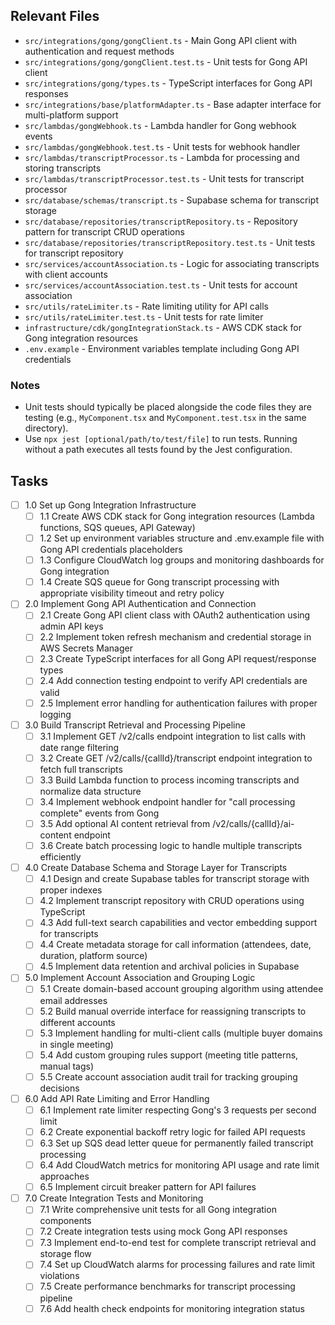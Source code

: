 ## Relevant Files

- `src/integrations/gong/gongClient.ts` - Main Gong API client with authentication and request methods
- `src/integrations/gong/gongClient.test.ts` - Unit tests for Gong API client
- `src/integrations/gong/types.ts` - TypeScript interfaces for Gong API responses
- `src/integrations/base/platformAdapter.ts` - Base adapter interface for multi-platform support
- `src/lambdas/gongWebhook.ts` - Lambda handler for Gong webhook events
- `src/lambdas/gongWebhook.test.ts` - Unit tests for webhook handler
- `src/lambdas/transcriptProcessor.ts` - Lambda for processing and storing transcripts
- `src/lambdas/transcriptProcessor.test.ts` - Unit tests for transcript processor
- `src/database/schemas/transcript.ts` - Supabase schema for transcript storage
- `src/database/repositories/transcriptRepository.ts` - Repository pattern for transcript CRUD operations
- `src/database/repositories/transcriptRepository.test.ts` - Unit tests for transcript repository
- `src/services/accountAssociation.ts` - Logic for associating transcripts with client accounts
- `src/services/accountAssociation.test.ts` - Unit tests for account association
- `src/utils/rateLimiter.ts` - Rate limiting utility for API calls
- `src/utils/rateLimiter.test.ts` - Unit tests for rate limiter
- `infrastructure/cdk/gongIntegrationStack.ts` - AWS CDK stack for Gong integration resources
- `.env.example` - Environment variables template including Gong API credentials

### Notes

- Unit tests should typically be placed alongside the code files they are testing (e.g., `MyComponent.tsx` and `MyComponent.test.tsx` in the same directory).
- Use `npx jest [optional/path/to/test/file]` to run tests. Running without a path executes all tests found by the Jest configuration.

## Tasks

- [ ] 1.0 Set up Gong Integration Infrastructure
  - [ ] 1.1 Create AWS CDK stack for Gong integration resources (Lambda functions, SQS queues, API Gateway)
  - [ ] 1.2 Set up environment variables structure and .env.example file with Gong API credentials placeholders
  - [ ] 1.3 Configure CloudWatch log groups and monitoring dashboards for Gong integration
  - [ ] 1.4 Create SQS queue for Gong transcript processing with appropriate visibility timeout and retry policy

- [ ] 2.0 Implement Gong API Authentication and Connection
  - [ ] 2.1 Create Gong API client class with OAuth2 authentication using admin API keys
  - [ ] 2.2 Implement token refresh mechanism and credential storage in AWS Secrets Manager
  - [ ] 2.3 Create TypeScript interfaces for all Gong API request/response types
  - [ ] 2.4 Add connection testing endpoint to verify API credentials are valid
  - [ ] 2.5 Implement error handling for authentication failures with proper logging

- [ ] 3.0 Build Transcript Retrieval and Processing Pipeline
  - [ ] 3.1 Implement GET /v2/calls endpoint integration to list calls with date range filtering
  - [ ] 3.2 Create GET /v2/calls/{callId}/transcript endpoint integration to fetch full transcripts
  - [ ] 3.3 Build Lambda function to process incoming transcripts and normalize data structure
  - [ ] 3.4 Implement webhook endpoint handler for "call processing complete" events from Gong
  - [ ] 3.5 Add optional AI content retrieval from /v2/calls/{callId}/ai-content endpoint
  - [ ] 3.6 Create batch processing logic to handle multiple transcripts efficiently

- [ ] 4.0 Create Database Schema and Storage Layer for Transcripts
  - [ ] 4.1 Design and create Supabase tables for transcript storage with proper indexes
  - [ ] 4.2 Implement transcript repository with CRUD operations using TypeScript
  - [ ] 4.3 Add full-text search capabilities and vector embedding support for transcripts
  - [ ] 4.4 Create metadata storage for call information (attendees, date, duration, platform source)
  - [ ] 4.5 Implement data retention and archival policies in Supabase

- [ ] 5.0 Implement Account Association and Grouping Logic
  - [ ] 5.1 Create domain-based account grouping algorithm using attendee email addresses
  - [ ] 5.2 Build manual override interface for reassigning transcripts to different accounts
  - [ ] 5.3 Implement handling for multi-client calls (multiple buyer domains in single meeting)
  - [ ] 5.4 Add custom grouping rules support (meeting title patterns, manual tags)
  - [ ] 5.5 Create account association audit trail for tracking grouping decisions

- [ ] 6.0 Add API Rate Limiting and Error Handling
  - [ ] 6.1 Implement rate limiter respecting Gong's 3 requests per second limit
  - [ ] 6.2 Create exponential backoff retry logic for failed API requests
  - [ ] 6.3 Set up SQS dead letter queue for permanently failed transcript processing
  - [ ] 6.4 Add CloudWatch metrics for monitoring API usage and rate limit approaches
  - [ ] 6.5 Implement circuit breaker pattern for API failures

- [ ] 7.0 Create Integration Tests and Monitoring
  - [ ] 7.1 Write comprehensive unit tests for all Gong integration components
  - [ ] 7.2 Create integration tests using mock Gong API responses
  - [ ] 7.3 Implement end-to-end test for complete transcript retrieval and storage flow
  - [ ] 7.4 Set up CloudWatch alarms for processing failures and rate limit violations
  - [ ] 7.5 Create performance benchmarks for transcript processing pipeline
  - [ ] 7.6 Add health check endpoints for monitoring integration status
